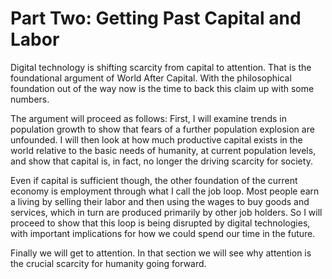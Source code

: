 # Part Two: Getting Past Capital and Labor

Digital technology is shifting scarcity from capital to attention. That is the foundational argument of World After Capital. With the philosophical foundation out of the way now is the time to back this claim up with some numbers.

The argument will proceed as follows: First, I will examine trends in population growth to show that fears of a further population explosion are unfounded. I will then look at how much productive capital exists in the world relative to the basic needs of humanity, at current population levels, and show that capital is, in fact, no longer the driving scarcity for society. 

Even if capital is sufficient though, the other foundation of the current economy is employment through what I call the job loop. Most people earn a living by selling their labor and then using the wages to buy goods and services, which in turn are produced primarily by other job holders. So I will proceed to show that this loop is being disrupted by digital technologies, with important implications for how we could spend our time in the future.

Finally we will get to attention. In that section we will see why attention is the crucial scarcity for humanity going forward.
